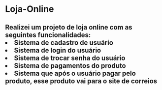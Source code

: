 # Loja-Online

<h2>
  Realizei um projeto de loja online com as seguintes funcionalidades:</br>
  <li>Sistema de cadastro de usuário</li> 
  <li>Sistema de login do usuário</li>
  <li>Sistema de trocar senha do usuário</li>
  <li>Sistema de pagamentos do produto</li>
  <li>Sistema que após o usuário pagar pelo produto, esse produto vai para o site de correios</li>
</h2>
